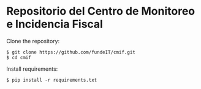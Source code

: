 # Repositorio del Centro de Monitoreo e Incidencia Fiscal

Clone the repository:

    $ git clone https://github.com/fundeIT/cmif.git
    $ cd cmif

Install requirements:

    $ pip install -r requirements.txt

